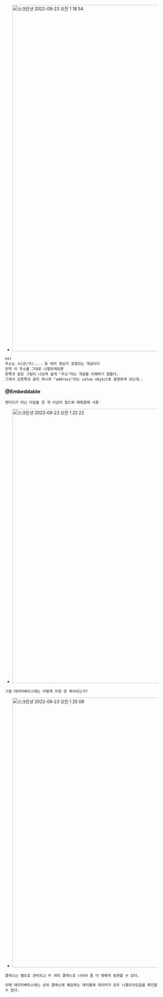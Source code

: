 - <img width="1138" alt="스크린샷 2022-09-23 오전 1 18 54" src="https://user-images.githubusercontent.com/62214428/191799944-4f63920c-fb4c-4b74-8974-5f7ce65e7ebf.png">
```
ex)
주소는 시/군/구/.... 등 여러 정보가 포함되는 개념이다
만약 이 주소를 그대로 나열하게되면 
왼쪽과 같은 그림이 나오며 쉽게 "주소"라는 개념을 이해하기 힘들다.
그래서 오른쪽과 같이 하나의 "address"라는 value object로 표현하게 되는데..
```

### @Embeddable
```
엔티티가 아닌 타입을 한 개 이상의 필드와 매핑할때 사용
```
- <img width="901" alt="스크린샷 2022-09-23 오전 1 22 22" src="https://user-images.githubusercontent.com/62214428/191800715-3140454f-953f-4e39-9298-e787d9ebfa18.png">
```
그럼 데이터베이스에는 어떻게 저장 및 쿼리되는가?
```
- <img width="886" alt="스크린샷 2022-09-23 오전 1 25 08" src="https://user-images.githubusercontent.com/62214428/191801200-915c43f6-f09d-4939-b71f-f6ce7cff1fc0.png">
```
클래스는 별도로 관리되고 두 개의 클래스로 나뉘어 좀 더 명확히 표현할 수 있다.

이때 데이터베이스에는 상위 클래스에 해당하는 테이블에 데이터가 모두 나열되어있음을 확인할 수 있다.
```
